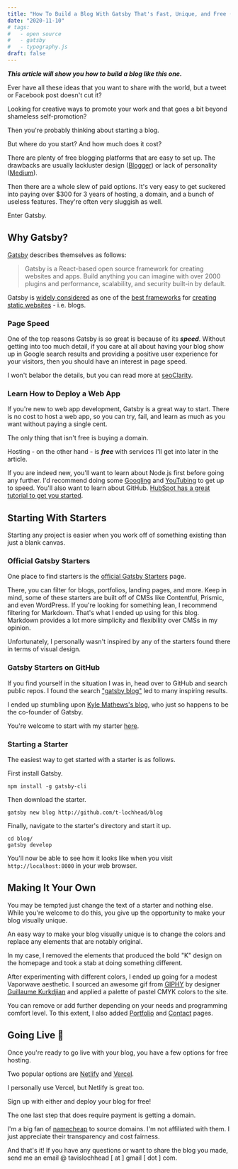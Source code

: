 ```yaml
---
title: "How To Build a Blog With Gatsby That's Fast, Unique, and Free (Almost)"
date: "2020-11-10"
# tags:
#   - open source
#   - gatsby
#   - typography.js
draft: false
---
```


**_This article will show you how to build a blog like this one._**

Ever have all these ideas that you want to share with the world, but a tweet or Facebook post doesn't cut it?

Looking for creative ways to promote your work and that goes a bit beyond shameless self-promotion?

Then you're probably thinking about starting a blog.

But where do you start? And how much does it cost?

There are plenty of free blogging platforms that are easy to set up. The drawbacks are usually lackluster design ([Blogger](https://blogger.com)) or lack of personality ([Medium](https://medium.com)).

Then there are a whole slew of paid options. It's very easy to get suckered into paying over \$300 for 3 years of hosting, a domain, and a bunch of useless features. They're often very sluggish as well.

Enter Gatsby.

## Why Gatsby?

[Gatsby](https://www.gatsbyjs.com) describes themselves as follows:

> Gatsby is a React-based open source framework for creating websites and apps. Build anything you can imagine with over 2000 plugins and performance, scalability, and security built-in by default.

Gatsby is [widely considered](https://snipcart.com/blog/choose-best-static-site-generator) as one of the [best frameworks](https://www.creativebloq.com/features/10-best-static-site-generators) for [creating static websites](https://dev.to/integridsolutions/best-static-site-generator-to-use-in-2020-4kjk) - i.e. blogs.

### Page Speed

One of the top reasons Gatsby is so great is because of its **_speed_**. Without getting into too much detail, if you care at all about having your blog show up in Google search results and providing a positive user experience for your visitors, then you should have an interest in page speed.

I won't belabor the details, but you can read more at [seoClarity](https://www.seoclarity.net/resources/knowledgebase/why-page-speed-matters-16167/).

### Learn How to Deploy a Web App

If you're new to web app development, Gatsby is a great way to start. There is no cost to host a web app, so you can try, fail, and learn as much as you want without paying a single cent.

The only thing that isn't free is buying a domain.

Hosting - on the other hand - is **_free_** with services I'll get into later in the article.

If you are indeed new, you'll want to learn about Node.js first before going any further. I'd recommend doing some [Googling](https://www.google.com/search?q=nodejs+introduction) and [YouTubing](https://www.youtube.com/results?search_query=nodejs+introduction) to get up to speed. You'll also want to learn about GitHub. [HubSpot has a great tutorial to get you started](https://product.hubspot.com/blog/git-and-github-tutorial-for-beginners).

## Starting With Starters

Starting any project is easier when you work off of something existing than just a blank canvas.

### Official Gatsby Starters

One place to find starters is the [official Gatsby Starters](https://www.gatsbyjs.com/starters/?v=2) page.

There, you can filter for blogs, portfolios, landing pages, and more. Keep in mind, some of these starters are built off of CMSs like Contentful, Prismic, and even WordPress. If you're looking for something lean, I recommend filtering for Markdown. That's what I ended up using for this blog. Markdown provides a lot more simplicity and flexibility over CMSs in my opinion.

Unfortunately, I personally wasn't inspired by any of the starters found there in terms of visual design.

### Gatsby Starters on GitHub

If you find yourself in the situation I was in, head over to GitHub and search public repos. I found the search ["gatsby blog"](https://github.com/search?q=gatsby+blog) led to many inspiring results.

I ended up stumbling upon [Kyle Mathews's blog](https://github.com/KyleAMathews/blog), who just so happens to be the co-founder of Gatsby.

You're welcome to start with my starter [here](http://github.com/t-lochhead/blog).

### Starting a Starter

The easiest way to get started with a starter is as follows.

First install Gatsby.

```
npm install -g gatsby-cli
```

Then download the starter.

```
gatsby new blog http://github.com/t-lochhead/blog
```

Finally, navigate to the starter's directory and start it up.

```
cd blog/
gatsby develop
```

You'll now be able to see how it looks like when you visit `http://localhost:8000` in your web browser.

## Making It Your Own

You may be tempted just change the text of a starter and nothing else. While you're welcome to do this, you give up the opportunity to make your blog visually unique.

An easy way to make your blog visually unique is to change the colors and replace any elements that are notably original.

In my case, I removed the elements that produced the bold "K" design on the homepage and took a stab at doing something different.

After experimenting with different colors, I ended up going for a modest Vaporwave aesthetic. I sourced an awesome gif from [GIPHY](https://giphy.com/search/vaporwave) by designer [Guillaume Kurkdjian](https://www.instagram.com/guillaumekurkdjian/) and applied a palette of pastel CMYK colors to the site.

You can remove or add further depending on your needs and programming comfort level. To this extent, I also added [Portfolio](/portfolio) and [Contact](/contact) pages.

## Going Live 🎉

Once you're ready to go live with your blog, you have a few options for free hosting.

Two popular options are [Netlify](https://www.netlify.com) and [Vercel](https://vercel.com).

I personally use Vercel, but Netlify is great too.

Sign up with either and deploy your blog for free!

The one last step that does require payment is getting a domain.

I'm a big fan of [namecheap](https://namecheap.com) to source domains. I'm not affiliated with them. I just appreciate their transparency and cost fairness.

And that's it! If you have any questions or want to share the blog you made, send me an email @ tavislochhead [ at ] gmail [ dot ] com.
